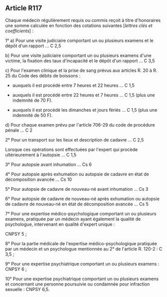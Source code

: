 Article R117
----
Chaque médecin régulièrement requis ou commis reçoit à titre d'honoraires une
somme calculée en fonction des cotations suivantes [*lettres clés et
coefficients*] :

1° a) Pour une visite judiciaire comportant un ou plusieurs examens et le dépôt
d'un rapport ... C 2,5

b) Pour une visite judiciaire comportant un ou plusieurs examens d'une victime,
la fixation des taux d'incapacité et le dépôt d'un rapport ... C 3,5

c) Pour l'examen clinique et la prise de sang prévus aux articles R. 20 à R. 25
du Code des débits de boissons :

- auxquels il est procédé entre 7 heures et 22 heures ... C 1,5

- auxquels il est procédé entre 22 heures et 7 heures ... C 1,5 (plus une
indemnité de 70 F).

- auxquels il est procédé les dimanches et jours fériés ... C 1,5 (plus une
indemnité de 50 F).

d) Pour chaque examen prévu par l'article 706-29 du code de procédure pénale ...
C 2

2° Pour un transport sur les lieux et description de cadavre ... C 2,5

Lorsque ces opérations sont effectuées par l'expert qui procède ultérieurement à
l'autopsie ... C 1,5

3° Pour autopsie avant inhumation ... Cs 6

4° Pour autopsie après exhumation ou autopsie de cadavre en état de
décomposition avancée ... Cs 10

5° Pour autopsie de cadavre de nouveau-né avant inhumation ... Cs 3

6° Pour autopsie de cadavre de nouveau-né après exhumation ou autopsie de
cadavre de nouveau-né en état de décomposition avancée ... Cs 5

7° Pour une expertise médico-psychologique comportant un ou plusieurs examens,
pratiquée par un médecin ayant également la qualité de psychologue, intervenant
en qualité d'expert unique :

CNPSY 5 ;

8° Pour la partie médicale de l'expertise médico-psychologique pratiquée par un
médecin et un psychologue mentionnée au 2° de l'article R. 120-2 : C 3,5 ;

9° Pour une expertise psychiatrique comportant un ou plusieurs examens : CNPSY 6
;

10° Pour une expertise psychiatrique comportant un ou plusieurs examens et
concernant une personne poursuivie ou condamnée pour infraction sexuelle : CNPSY
6,5.
